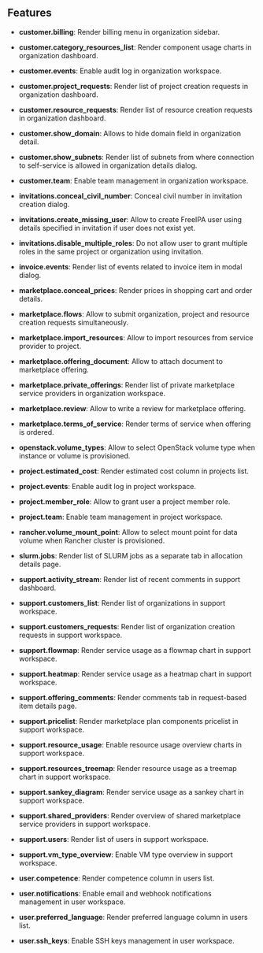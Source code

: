 ## Features

* **customer.billing**: Render billing menu in organization sidebar.

* **customer.category_resources_list**: Render component usage charts in organization dashboard.

* **customer.events**: Enable audit log in organization workspace.

* **customer.project_requests**: Render list of project creation requests in organization dashboard.

* **customer.resource_requests**: Render list of resource creation requests in organization dashboard.

* **customer.show_domain**: Allows to hide domain field in organization detail.

* **customer.show_subnets**: Render list of subnets from where connection to self-service is allowed in organization details dialog.

* **customer.team**: Enable team management in organization workspace.

* **invitations.conceal_civil_number**: Conceal civil number in invitation creation dialog.

* **invitations.create_missing_user**: Allow to create FreeIPA user using details specified in invitation if user does not exist yet.

* **invitations.disable_multiple_roles**: Do not allow user to grant multiple roles in the same project or organization using invitation.

* **invoice.events**: Render list of events related to invoice item in modal dialog.

* **marketplace.conceal_prices**: Render prices in shopping cart and order details.

* **marketplace.flows**: Allow to submit organization, project and resource creation requests simultaneously.

* **marketplace.import_resources**: Allow to import resources from service provider to project.

* **marketplace.offering_document**: Allow to attach document to marketplace offering.

* **marketplace.private_offerings**: Render list of private marketplace service providers in organization workspace.

* **marketplace.review**: Allow to write a review for marketplace offering.

* **marketplace.terms_of_service**: Render terms of service when offering is ordered.

* **openstack.volume_types**: Allow to select OpenStack volume type when instance or volume is provisioned.

* **project.estimated_cost**: Render estimated cost column in projects list.

* **project.events**: Enable audit log in project workspace.

* **project.member_role**: Allow to grant user a project member role.

* **project.team**: Enable team management in project workspace.

* **rancher.volume_mount_point**: Allow to select mount point for data volume when Rancher cluster is provisioned.

* **slurm.jobs**: Render list of SLURM jobs as a separate tab in allocation details page.

* **support.activity_stream**: Render list of recent comments in support dashboard.

* **support.customers_list**: Render list of organizations in support workspace.

* **support.customers_requests**: Render list of organization creation requests in support workspace.

* **support.flowmap**: Render service usage as a flowmap chart in support workspace.

* **support.heatmap**: Render service usage as a heatmap chart in support workspace.

* **support.offering_comments**: Render comments tab in request-based item details page.

* **support.pricelist**: Render marketplace plan components pricelist in support workspace.

* **support.resource_usage**: Enable resource usage overview charts in support workspace.

* **support.resources_treemap**: Render resource usage as a treemap chart in support workspace.

* **support.sankey_diagram**: Render service usage as a sankey chart in support workspace.

* **support.shared_providers**: Render overview of shared marketplace service providers in support workspace.

* **support.users**: Render list of users in support workspace.

* **support.vm_type_overview**: Enable VM type overview in support workspace.

* **user.competence**: Render competence column in users list.

* **user.notifications**: Enable email and webhook notifications management in user workspace.

* **user.preferred_language**: Render preferred language column in users list.

* **user.ssh_keys**: Enable SSH keys management in user workspace.
